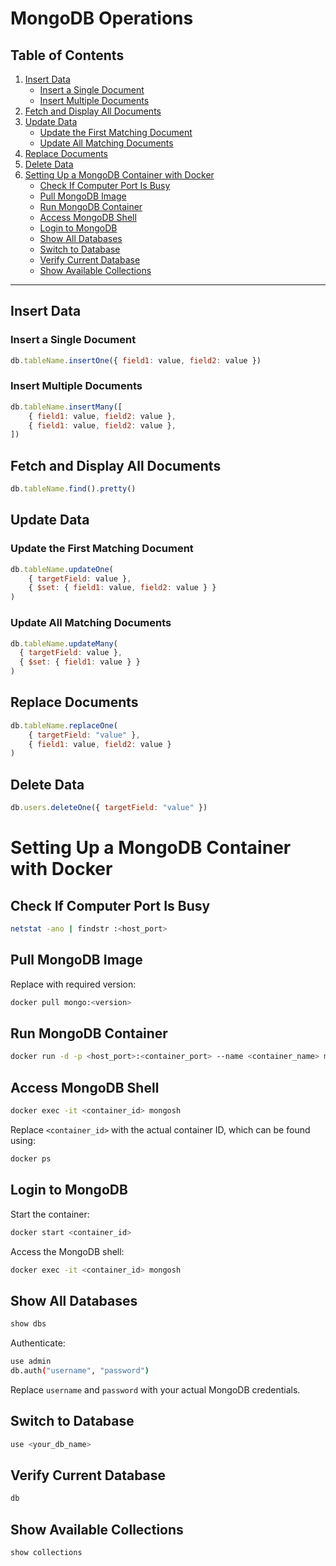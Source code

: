 # MongoDB Operations

## Table of Contents

1. [Insert Data](#insert-data)
   - [Insert a Single Document](#insert-a-single-document)
   - [Insert Multiple Documents](#insert-multiple-documents)
2. [Fetch and Display All Documents](#fetch-and-display-all-documents)
3. [Update Data](#update-data)
   - [Update the First Matching Document](#update-the-first-matching-document)
   - [Update All Matching Documents](#update-all-matching-documents)
4. [Replace Documents](#replace-documents)
5. [Delete Data](#delete-data)
6. [Setting Up a MongoDB Container with Docker](#setting-up-a-mongodb-container-with-docker)
   - [Check If Computer Port Is Busy](#check-if-computer-port-is-busy)
   - [Pull MongoDB Image](#pull-mongodb-image)
   - [Run MongoDB Container](#run-mongodb-container)
   - [Access MongoDB Shell](#access-mongodb-shell)
   - [Login to MongoDB](#login-to-mongodb)
   - [Show All Databases](#show-all-databases)
   - [Switch to Database](#switch-to-database)
   - [Verify Current Database](#verify-current-database)
   - [Show Available Collections](#show-available-collections)

---

## Insert Data

### Insert a Single Document
```javascript
db.tableName.insertOne({ field1: value, field2: value })
```

### Insert Multiple Documents
```javascript
db.tableName.insertMany([
    { field1: value, field2: value },
    { field1: value, field2: value },
])
```

## Fetch and Display All Documents
```javascript
db.tableName.find().pretty()
```

## Update Data

### Update the First Matching Document
```javascript
db.tableName.updateOne(
    { targetField: value },  
    { $set: { field1: value, field2: value } }
)
```

### Update All Matching Documents
```javascript
db.tableName.updateMany(
  { targetField: value },
  { $set: { field1: value } }
)
```

## Replace Documents
```javascript
db.tableName.replaceOne(
    { targetField: "value" },  
    { field1: value, field2: value }
)
```

## Delete Data
```javascript
db.users.deleteOne({ targetField: "value" })
```

# Setting Up a MongoDB Container with Docker

## Check If Computer Port Is Busy
```sh
netstat -ano | findstr :<host_port>
```

## Pull MongoDB Image
Replace with required version:
```sh
docker pull mongo:<version>
```

## Run MongoDB Container
```sh
docker run -d -p <host_port>:<container_port> --name <container_name> mongo:<version>
```

## Access MongoDB Shell
```sh
docker exec -it <container_id> mongosh
```
Replace `<container_id>` with the actual container ID, which can be found using:
```sh
docker ps
```

## Login to MongoDB

Start the container:
```sh
docker start <container_id>
```

Access the MongoDB shell:
```sh
docker exec -it <container_id> mongosh
```

## Show All Databases
```sh
show dbs
```

Authenticate:
```sh
use admin
db.auth("username", "password")
```
Replace `username` and `password` with your actual MongoDB credentials.

## Switch to Database
```sh
use <your_db_name>
```

## Verify Current Database
```sh
db
```

## Show Available Collections
```sh
show collections
```

